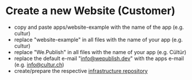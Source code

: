 # Create a new Website (Customer)
- copy and paste apps/website-example with the name of the app (e.g. cultur)
- replace "website-example" in all files with the name of your app (e.g. cultur)
- replace "We.Publish" in all files with the name of your app (e.g. Cültür)
- replace the default e-mail "info@wepublish.dev" with the apps e-mail (e.g. info@cultur.ch)
- create/prepare the respective [infrastructure repository](https://github.com/wepublish/infrastructure?tab=readme-ov-file#how-to-add-a-new-media) 
